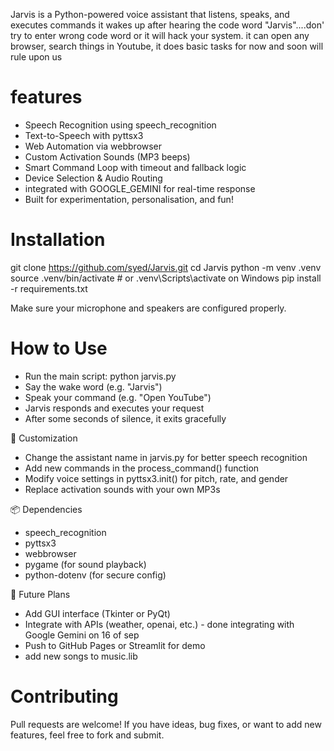 Jarvis is a Python-powered voice assistant that listens, speaks, and executes commands 
it wakes up after hearing the code word "Jarvis"....don' try to enter wrong code word or it will hack your system.
it can open any browser, search things in Youtube,
it does basic tasks for now and soon will rule upon us 

# features
- Speech Recognition using speech_recognition
- Text-to-Speech with pyttsx3
- Web Automation via webbrowser
- Custom Activation Sounds (MP3 beeps)
- Smart Command Loop with timeout and fallback logic
- Device Selection & Audio Routing
- integrated with GOOGLE_GEMINI for real-time response
- Built for experimentation, personalisation, and fun!

# Installation
git clone https://github.com/syed/Jarvis.git
cd Jarvis
python -m venv .venv
source .venv/bin/activate  # or .venv\Scripts\activate on Windows
pip install -r requirements.txt

Make sure your microphone and speakers are configured properly.

# How to Use
- Run the main script:
python jarvis.py
- Say the wake word (e.g. "Jarvis")
- Speak your command (e.g. "Open YouTube")
- Jarvis responds and executes your request
- After some seconds of silence, it exits gracefully

🧩 Customization
- Change the assistant name in jarvis.py for better speech recognition
- Add new commands in the process_command() function
- Modify voice settings in pyttsx3.init() for pitch, rate, and gender
- Replace activation sounds with your own MP3s

📦 Dependencies
- speech_recognition
- pyttsx3
- webbrowser
- pygame (for sound playback)
- python-dotenv (for secure config)

🧠 Future Plans
- Add GUI interface (Tkinter or PyQt)
- Integrate with APIs (weather, openai, etc.) - done integrating with Google Gemini on 16 of sep
- Push to GitHub Pages or Streamlit for demo
- add new songs to music.lib

# Contributing
Pull requests are welcome! If you have ideas, bug fixes, or want to add new features, feel free to fork and submit.


